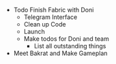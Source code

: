 - Todo Finish Fabric with Doni
    - Telegram Interface
    - Clean up Code
    - Launch
    - Make todos for Doni and team
        - List all outstanding things
- Meet Bakrat and Make Gameplan
